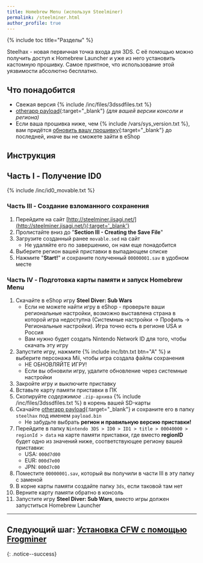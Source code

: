 ```yaml
---
title: Homebrew Menu (используя Steelminer)
permalink: /steelminer.html
author_profile: true
---
```

{% include toc title="Разделы" %}

Steelhax - новая первичная точка входа для 3DS. С её помощью можно получить доступ к Homebrew Launcher и уже из него установить кастомную прошивку. Самое приятное, что использование этой уязвимости абсолютно бесплатно. 

## Что понадобится 

* Свежая версия {% include /inc/files/3dssdfiles.txt %}
* [otherapp payload](http://smealum.github.io/3ds/##otherapp){:target="_blank"} *(для вашей версии консоли и региона)*
* Если ваша прошивка ниже, чем {% include /vars/sys_version.txt %}, вам придётся [обновить вашу прошивку](update-system#%D1%87%D0%B0%D1%81%D1%82%D1%8C-ii---%D0%BE%D0%B1%D0%BD%D0%BE%D0%B2%D0%BB%D0%B5%D0%BD%D0%B8%D0%B5-%D1%81%D0%B8%D1%81%D1%82%D0%B5%D0%BC%D1%8B){:target="_blank"} до последней, иначе вы не сможете зайти в eShop

## Инструкция 

## Часть I - Получение ID0

{% include /inc/id0_movable.txt %}

### Часть III - Создание взломанного сохранения 

1. Перейдите на сайт [http://steelminer.jisagi.net/](http://steelminer.jisagi.net/){:target='_blank'}
1. Пролистайте вниз до "**Section III - Creating the Save File**"
1. Загрузите созданный ранее `movable.sed` на сайт
	* Не удаляйте его по завершению, он нам еще понадобится
1. Выберите регион вашей приставки в выпадающем списке 
1. Нажмите "**Start!**" и сохраните полученный `00000001.sav` в удобном месте

### Часть IV - Подготовка карты памяти и запуск Homebrew Menu

1. Скачайте в eShop игру **Steel Diver: Sub Wars**
	* Если не можете найти игру в eShop - проверьте ваши региональные настройки, возможно выставлена страна в которой игра недоступна (Системные настройки -> Профиль -> Региональные настройки). Игра точно есть в регионе USA и Россия 
	* Вам нужно будет создать Nintendo Network ID для того, чтобы скачать эту игру
1. Запустите игру, нажмите {% include inc/btn.txt btn="A" %} и выберите персонажа Mii, чтобы игра создала файлы сохранения
	* НЕ ОБНОВЛЯЙТЕ ИГРУ!
	* Если вы обновили игру, удалите обновление через системные настройки
1. Закройте игру и выключите приставку
1. Вставьте карту памяти приставки в ПК
1. Скопируйте _содержимое_ `.zip-архива` {% include /inc/files/3dssdfiles.txt %} в корень вашей SD-карты
1. Скачайте [otherapp payload](http://smealum.github.io/3ds/##otherapp){:target="_blank"} и сохраните его в папку `steelhax` под именем `payload.bin`
	* Не забудьте выбрать **регион и правильную версию приставки!**
1. Перейдите в папку `Nintendo 3DS > ID0 > ID1 > title > 00040000 > regionId > data` на карте памяти приставки, где вместо **regionID** будет одно из значений ниже, соответствующее региону вашей приставки:
	* USA: `000d7d00`
	* EUR: `000d7e00`
	* JPN: `000d7c00`
1. Поместите `00000001.sav`, который вы получили в части III в эту папку с заменой
1. В корне карты памяти создайте папку `3ds`, если таковой там нет
1. Верните карту памяти обратно в консоль
1. Запустите игру **Steel Diver: Sub Wars**, вместо игры должен запуститься Homebrew Launcher

___

## **Следующий шаг:** [Установка CFW с помощью Frogminer](frogminer)
{: .notice--success}
